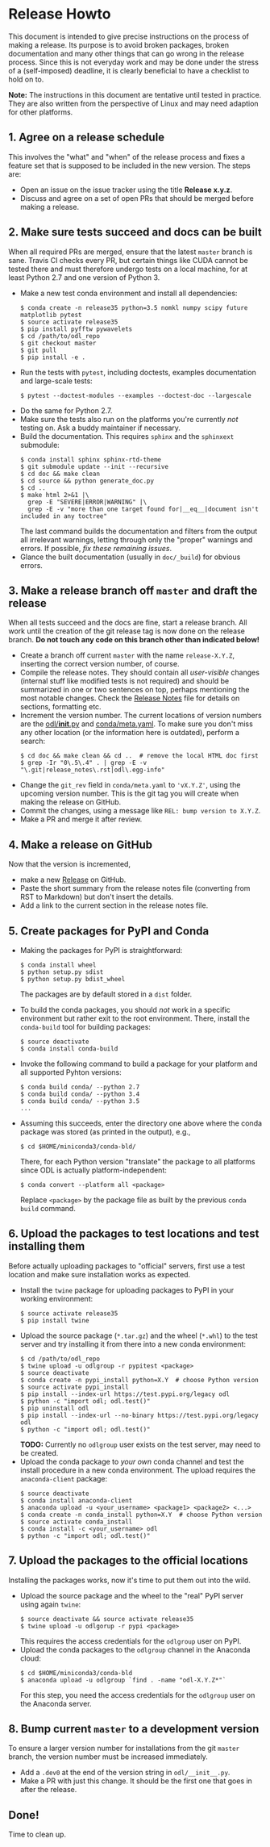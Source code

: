 # Release Howto

This document is intended to give precise instructions on the process of making a release. Its purpose is to avoid broken packages, broken documentation and many other things that can go wrong in the release process. Since this is not everyday work and may be done under the stress of a (self-imposed) deadline, it is clearly beneficial to have a checklist to hold on to.

**Note:** The instructions in this document are tentative until tested in practice. They are also written from the perspective of Linux and may need adaption for other platforms.

## 1. Agree on a release schedule

This involves the "what" and "when" of the release process and fixes a feature set that is supposed to be included in the new version. The steps are:

- Open an issue on the issue tracker using the title **Release x.y.z**.
- Discuss and agree on a set of open PRs that should be merged before making a release.

## 2. Make sure tests succeed and docs can be built

When all required PRs are merged, ensure that the latest `master` branch is sane. Travis CI checks every PR, but certain things like CUDA cannot be tested there and must therefore undergo tests on a local machine, for at least Python 2.7 and one version of Python 3.

- Make a new test conda environment and install all dependencies:
  ```
  $ conda create -n release35 python=3.5 nomkl numpy scipy future matplotlib pytest
  $ source activate release35
  $ pip install pyfftw pywavelets
  $ cd /path/to/odl_repo
  $ git checkout master
  $ git pull
  $ pip install -e .
  ```
- Run the tests with `pytest`, including doctests, examples documentation and large-scale tests:
  ```
  $ pytest --doctest-modules --examples --doctest-doc --largescale
  ```
- Do the same for Python 2.7.
- Make sure the tests also run on the platforms you're currently *not* testing on. Ask a buddy maintainer if necessary.
- Build the documentation. This requires `sphinx` and the `sphinxext` submodule:
  ```
  $ conda install sphinx sphinx-rtd-theme
  $ git submodule update --init --recursive
  $ cd doc && make clean
  $ cd source && python generate_doc.py
  $ cd ..
  $ make html 2>&1 |\
    grep -E "SEVERE|ERROR|WARNING" |\
    grep -E -v "more than one target found for|__eq__|document isn't included in any toctree"
  ```
  The last command builds the documentation and filters from the output all irrelevant warnings, letting through only the "proper" warnings and errors. If possible, *fix these remaining issues*.
- Glance the built documentation (usually in `doc/_build`) for obvious errors.

## 3. Make a release branch off `master` and draft the release

When all tests succeed and the docs are fine, start a release branch. All work until the creation of the git release tag is now done on the release branch.
**Do not touch any code on this branch other than indicated below!**

- Create a branch off current `master` with the name `release-X.Y.Z`, inserting the correct version number, of course.
- Compile the release notes. They should contain all *user-visible* changes (internal stuff like modified tests is not required) and should be summarized in one or two sentences on top, perhaps mentioning the most notable changes. Check the [Release Notes](https://github.com/odlgroup/odl/blob/master/doc/source/release_notes.rst) file for details on sections, formatting etc.
- Increment the version number. The current locations of version numbers are the [odl/__init__.py](https://github.com/odlgroup/odl/blob/master/odl/__init__.py) and [conda/meta.yaml](https://github.com/odlgroup/odl/blob/master/conda/meta.yaml). To make sure you don't miss any other location (or the information here is outdated), perform a search:
  ```
  $ cd doc && make clean && cd ..  # remove the local HTML doc first
  $ grep -Ir "0\.5\.4" . | grep -E -v "\.git|release_notes\.rst|odl\.egg-info"
  ```
- Change the `git_rev` field in `conda/meta.yaml` to `'vX.Y.Z'`, using the upcoming version number. This is the git tag you will create when making the release on GitHub.
- Commit the changes, using a message like `REL: bump version to X.Y.Z`.
- Make a PR and merge it after review.

## 4. Make a release on GitHub

Now that the version is incremented,

- make a new [Release](https://github.com/odlgroup/odl/releases) on GitHub.
- Paste the short summary from the release notes file (converting from RST to Markdown) but don't insert the details.
- Add a link to the current section in the release notes file.

## 5. Create packages for PyPI and Conda

- Making the packages for PyPI is straightforward:
  ```
  $ conda install wheel
  $ python setup.py sdist
  $ python setup.py bdist_wheel
  ```
  The packages are by default stored in a `dist` folder.

- To build the conda packages, you should *not* work in a specific environment but rather exit to the root environment. There, install the `conda-build` tool for building packages:
  ```
  $ source deactivate
  $ conda install conda-build
  ```
- Invoke the following command to build a package for your platform and all supported Pyhton versions:
  ```
  $ conda build conda/ --python 2.7
  $ conda build conda/ --python 3.4
  $ conda build conda/ --python 3.5
  ...
  ```
- Assuming this succeeds, enter the directory one above where the conda package was stored (as printed in the output), e.g.,
  ```
  $ cd $HOME/miniconda3/conda-bld/
  ```
  There, for each Python version "translate" the package to all platforms since ODL is actually platform-independent:
  ```
  $ conda convert --platform all <package>
  ```
  Replace `<package>` by the package file as built by the previous `conda build` command.

## 6. Upload the packages to test locations and test installing them

Before actually uploading packages to "official" servers, first use a test location and make sure installation works as expected.

- Install the `twine` package for uploading packages to PyPI in your working environment:
  ```
  $ source activate release35
  $ pip install twine
  ```
- Upload the source package (`*.tar.gz`) and the wheel (`*.whl`) to the test server and try installing it from there into a new conda environment:
  ```
  $ cd /path/to/odl_repo
  $ twine upload -u odlgroup -r pypitest <package>
  $ source deactivate
  $ conda create -n pypi_install python=X.Y  # choose Python version
  $ source activate pypi_install
  $ pip install --index-url https://test.pypi.org/legacy odl
  $ python -c "import odl; odl.test()"
  $ pip uninstall odl
  $ pip install --index-url --no-binary https://test.pypi.org/legacy odl
  $ python -c "import odl; odl.test()"
  ```
  **TODO:** Currently no `odlgroup` user exists on the test server, may need to be created.
- Upload the conda package to *your own* conda channel and test the install procedure in a new conda environment. The upload requires the `anaconda-client` package:
  ```
  $ source deactivate
  $ conda install anaconda-client
  $ anaconda upload -u <your_username> <package1> <package2> <...>
  $ conda create -n conda_install python=X.Y  # choose Python version
  $ source activate conda_install
  $ conda install -c <your_username> odl
  $ python -c "import odl; odl.test()"
  ```

## 7. Upload the packages to the official locations

Installing the packages works, now it's time to put them out into the wild.

- Upload the source package and the wheel to the "real" PyPI server using again `twine`:
  ```
  $ source deactivate && source activate release35
  $ twine upload -u odlgorup -r pypi <package>
  ```
  This requires the access credentials for the `odlgroup` user on PyPI.
- Upload the conda packages to the `odlgroup` channel in the Anaconda cloud:
  ```
  $ cd $HOME/miniconda3/conda-bld
  $ anaconda upload -u odlgroup `find . -name "odl-X.Y.Z*"`
  ```
  For this step, you need the access credentials for the `odlgroup` user on the Anaconda server.

## 8. Bump current `master` to a development version

To ensure a larger version number for installations from the git `master` branch, the version number must be increased immediately.

- Add a `.dev0` at the end of the version string in `odl/__init__.py`.
- Make a PR with just this change. It should be the first one that goes in after the release.

## Done!

Time to clean up.
